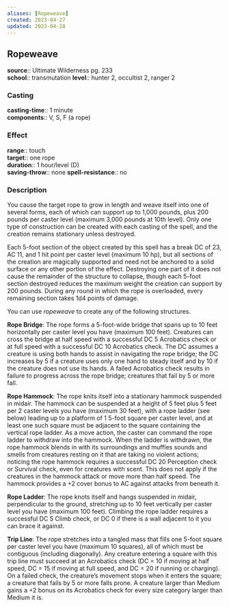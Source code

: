 ```yaml
---
aliases: [Ropeweave]
created: 2023-04-27
updated: 2023-04-28
---
```


## Ropeweave

**source**:: Ultimate Wilderness pg. 233  
**school**:: transmutation
**level**:: hunter 2, occultist 2, ranger 2

### Casting

**casting-time**:: 1 minute  
**components**:: V, S, F (a rope)

### Effect

**range**:: touch  
**target**:: one rope  
**duration**:: 1 hour/level (D)  
**saving-throw**:: none
**spell-resistance**:: no

### Description

You cause the target rope to grow in length and weave itself into one of several forms, each of which can support up to 1,000 pounds, plus 200 pounds per caster level (maximum 3,000 pounds at 10th level). Only one type of construction can be created with each casting of the spell, and the creation remains stationary unless destroyed.  
  
Each 5-foot section of the object created by this spell has a break DC of 23, AC 11, and 1 hit point per caster level (maximum 10 hp), but all sections of the creation are magically supported and need not be anchored to a solid surface or any other portion of the effect. Destroying one part of it does not cause the remainder of the structure to collapse, though each 5-foot section destroyed reduces the maximum weight the creation can support by 200 pounds. During any round in which the rope is overloaded, every remaining section takes 1d4 points of damage.  
  
You can use *ropeweave* to create any of the following structures.  
  
**Rope Bridge**: The rope forms a 5-foot-wide bridge that spans up to 10 feet horizontally per caster level you have (maximum 100 feet). Creatures can cross the bridge at half speed with a successful DC 5 Acrobatics check or at full speed with a successful DC 10 Acrobatics check. The DC assumes a creature is using both hands to assist in navigating the rope bridge; the DC increases by 5 if a creature uses only one hand to steady itself and by 10 if the creature does not use its hands. A failed Acrobatics check results in failure to progress across the rope bridge; creatures that fail by 5 or more fall.  
  
**Rope Hammock**: The rope knits itself into a stationary hammock suspended in midair. The hammock can be suspended at a height of 5 feet plus 5 feet per 2 caster levels you have (maximum 30 feet), with a rope ladder (see below) leading up to a platform of 1 5-foot square per caster level, and at least one such square must be adjacent to the square containing the vertical rope ladder. As a move action, the caster can command the rope ladder to withdraw into the hammock. When the ladder is withdrawn, the rope hammock blends in with its surroundings and muffles sounds and smells from creatures resting on it that are taking no violent actions; noticing the rope hammock requires a successful DC 20 Perception check or Survival check, even for creatures with scent. This does not apply if the creatures in the hammock attack or move more than half speed. The hammock provides a +2 cover bonus to AC against attacks from beneath it.  
  
**Rope Ladder**: The rope knots itself and hangs suspended in midair, perpendicular to the ground, stretching up to 10 feet vertically per caster level you have (maximum 100 feet). Climbing the rope ladder requires a successful DC 5 Climb check, or DC 0 if there is a wall adjacent to it you can brace it against.  
  
**Trip Line**: The rope stretches into a tangled mass that fills one 5-foot square per caster level you have (maximum 10 squares), all of which must be contiguous (including diagonally). Any creature entering a square with this trip line must succeed at an Acrobatics check (DC = 10 if moving at half speed, DC = 15 if moving at full speed, and DC = 20 if running or charging). On a failed check, the creature’s movement stops when it enters the square; a creature that fails by 5 or more falls prone. A creature larger than Medium gains a +2 bonus on its Acrobatics check for every size category larger than Medium it is.
